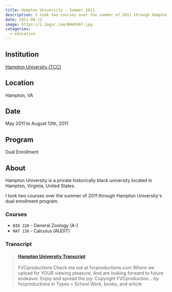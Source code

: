 ```yaml
---
title: Hampton University - Summer 2011
description: I took two courses over the summer of 2011 through Hampton University's dual enrollment program.
date: 2011-08-12
image: https://i.imgur.com/BHmSh6Y.jpg
categories:
  - education
---
```


## Institution

[Hampton University (TCC)](https://hamptonu.edu)

## Location

Hampton, VA

## Date

May 2011 to August 12th, 2011

## Program

Dual Enrollment

## About

Hampton University is a private historically black university located in Hampton, Virginia, United States.

I took two courses over the summer of 2011 through Hampton University's dual enrollment program.

### Courses

- `BIO 220` - General Zoology (A-)
- `MAT 130` - Calculus (AUDIT)

### Transcript

<blockquote class="embedly-card" data-card-controls="0"><h4><a href="https://www.scribd.com/document/315207507/Hampton-University-Transcript">Hampton University Transcript</a></h4><p>FVCproductions Check me out at fvcproductions.com Where we upload for YOUR viewing pleasure, And are looking forward to future endeavor. Enjoy and spread the joy. Copyright FVCproduction... by fvcproductions in Types > School Work, books, and article</p></blockquote>
<script async src="//cdn.embedly.com/widgets/platform.js" charset="UTF-8"></script>
